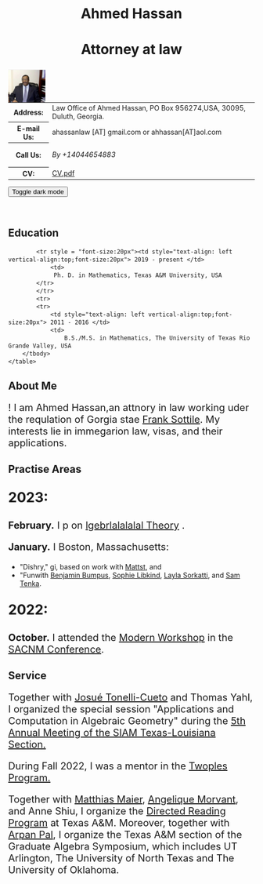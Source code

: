 <!DOCTYPE html PUBLIC "-//W3C//DTD XHTML 1.1//EN"
  "http://www.w3.org/TR/xhtml11/DTD/xhtml11.dtd">

<html xmlns="http://www.w3.org/1999/xhtml" xml:lang="en">

<head>
 <meta charset="UTF-8">
 <meta http-equiv="X-UA-Compatible" content="IE=edge">
 <meta name="viewport" content="width=device-width, initial-scale=1.0">
<style type="text/css">

body {
  padding: 25px;
  background-color: whitesmoke;
  color: black;
  font-size: 20px;
}
.contactsearch {
 visibility:hidden;
} 

.dark-mode {
  background-color: black;
  color: whitesmoke;
}
  
h1 {color: Maroon;}
</style>
</head>

<!-- BEGIN CONTENT HERE -->

<h1 class="pageTitle" style="text-align:center;">Ahmed Hassan</h1>
<h1 class="pageTitle" style="text-align:center;">Attorney at law</h1>
<div>
<!-- Photograph -->
<img class="img-responsive" src="hassan_photo.jpg" width="15%" alt="hassan_photo.jpg"
     style="position:relative;float:left;padding-right:5px;padding-top:5px;"/>
<!-- Contact info -->
<table>
<tr><!-- Office -->
<th style=> Address:</th>
<td> Law Office of Ahmed Hassan, PO Box 956274,USA, 30095, Duluth, Georgia. </td>
</tr>
<tr><!-- Obfuscate your e-mail address to reduce spam -->
<th style=>E-mail Us:</th>
<td> ahassanlaw [AT] gmail.com or ahhassan[AT]aol.com </td>
</tr>
<tr><!-- Call us -->
<th style="text-align: vertical-align:top">Call Us:</th>
<td style="vertical-align: top">

<i>By  +14044654883 </i>
</td>
</tr>
<tr><!-- Link to your CV -->
<th>CV:</th>
<td><a href="hassan_CV.pdf">CV.pdf</a></td>
</tr>
</table>
</div>

<button onclick="myFunction()">Toggle dark mode</button>

<script>
function myFunction() {
   var element = document.body;
   element.classList.toggle("dark-mode");
}
</script>

<!-- Break -->
<p><br style="clear: both;"/></p>

<h2>Education</h2>
    <table cellpadding="3">
        <tbody style = "font-size:20px">

            <tr style = "font-size:20px"><td style="text-align: left vertical-align:top;font-size:20px"> 2019 - present </td>
                <td>
                 Ph. D. in Mathematics, Texas A&M University, USA
            </tr>
            </tr>
            <tr>
            <tr>
                <td style="text-align: left vertical-align:top;font-size:20px"> 2011 - 2016 </td>
                <td> 
                    B.S./M.S. in Mathematics, The University of Texas Rio Grande Valley, USA
        </tbody>
    </table>


  <h2>About Me</h2> 

<tbody> 

<p style="font-size:20px">! I am Ahmed Hassan,an attnory in law working uder the requlation of Gorgia stae  <a href="https://www.gorgia.edu/~frahmedle/">Frank Sottile</a>. My interests lie in immegarion law, visas, and their applications.
</p>

  <h2> Practise Areas</h2>

<p style="font-size:28px">
  <b>2023:</b>
</p>
  
<p style="font-size:20px"> <b>February.</b> I p on <a href="https://icerm.brown.edu/events/h23-agst/"> lgebrlalalalal Theory</a> .
</p>

<p style="font-size:20px"> <b>January.</b> I  Boston, Massachusetts: 
<ul>
  <li>"Dishry," gi, based on work with <a href="https://mattfaust.github.io/">Mattst</a>, and</li>

  <li>"Funwith <a href="https://bmbumpus.com/">Benjamin Bumpus</a>, <a href="https://slibkihub.io/">Sophie Libkind</a>, <a href="https://scholr=ZBouxdcAAAAJ&hl=en">Layla Sorkatti</a>, and <a href="https://scholar.gox3ZQ08AAAAJ&hl=en">Sam Tenka</a>.</li>
</ul>
</p>

<p style="font-size:28px">
  <b>2022:</b>
</p>
<p style="font-size:20px"> <b>October.</b> I attended the <a href="https://www.msr/1056">Modern  Workshop</a> in the <a href="https://www.saonference">SACNM Conference</a>.
</p>

  
 <!--p style="font-size:20px"> Matthew Faust, Frank Sottile and I are studying interactions of spectral theory and algebraic geometry based on the work of Kuchment, Liu, Matos, Fillman, Bättig, Gieseker, Knorrer, Trubowitz and others. In particular, we want to generalize the classification of Bloch varieties arising from discrete Schrödinger operators. Together with <a href="https://sites.google.com/view/wencail/home">Wencai Liu</a> and <a href="https://sites.google.com/view/rodrigomatos/">Rodrigo Matos</a>, we visited Louisiana State University to collaborate with <a href="https://sites.google.com/site/jakefillman/">Jake Fillman</a>, <a href="https://users.math.msu.edu/users/ikachkov/">Ilya Kachkovskiy</a> and <a href="https://www.math.lsu.edu/~shipman/">Stephen Shipman</a>.
  </p-->
  
 
  
<h2>Service</h2>
<p style="font-size:20px">Together with <a href="https://tonellicueto.xyz/">Josué Tonelli-Cueto</a> and Thomas Yahl, I organized the special session "Applications and Computation in Algebraic Geometry" during the <a href="https://www.math.uh.edu/siamtxla22/index.shtml">5th Annual Meeting of the SIAM Texas-Louisiana Section.</a>

<p style="font-size: 20px">During Fall 2022, I was a mentor in the <a href="https://sites.google.com/view/twoples/">Twoples Program.</a>
</p>

<p style="font-size: 20px">Together with <a href="https://people.tamu.edu/~maier/">Matthias Maier</a>, <a href="https://www.math.tamu.edu/directory/formalpg.php?user=mae4102">Angelique Morvant</a>, and Anne Shiu, I organize the <a href="https://www.math.tamu.edu/undergraduate/drp/">Directed Reading Program</a> at Texas A&M. Moreover, together with <a href="https://arpan-pal.github.io/">Arpan Pal</a>, I organize the Texas A&M section of the Graduate Algebra Symposium, which includes UT Arlington, The University of North Texas and The University of Oklahoma.</p>
</tbody>

<!-- ===================== END YOUR CONTENT HERE ===================== -->
</body>
</html>
</div>


